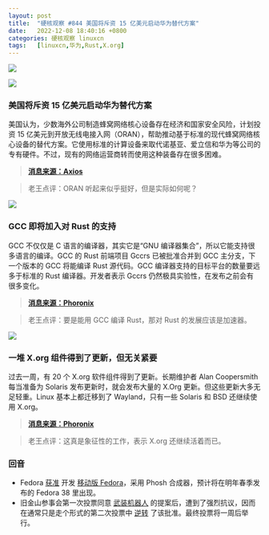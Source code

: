 ```yaml
---
layout: post
title:	"硬核观察 #844 美国将斥资 15 亿美元启动华为替代方案"
date:	2022-12-08 18:40:16 +0800 
categories:	硬核观察 linuxcn 
tags:	[linuxcn,华为,Rust,X.org]
---
```



![](/Asserts/Images//attachment/album/202212/08/183914m5n5ll5nl55tisbb.jpg)


![](/Asserts/Images//attachment/album/202212/08/183922ppv00o11xgx1v5gp.jpg)


### 美国将斥资 15 亿美元启动华为替代方案


美国认为，少数海外公司制造蜂窝网络核心设备存在经济和国家安全风险，计划投资 15 亿美元到开放无线电接入网（ORAN），帮助推动基于标准的现代蜂窝网络核心设备的替代方案。它使用标准的计算设备来取代诺基亚、爱立信和华为等公司的专有硬件。不过，现有的网络运营商转而使用这种装备存在很多困难。



> 
> **[消息来源：Axios](https://www.axios.com/2022/12/07/huawei-alternatives-5g-cellural-equipment-oran)**
> 
> 
> 



> 
> 老王点评：ORAN 听起来似乎挺好，但是实际如何呢？
> 
> 
> 


![](/Asserts/Images//attachment/album/202212/08/183932e7dijw3ith5qpqdz.jpg)


### GCC 即将加入对 Rust 的支持


GCC 不仅仅是 C 语言的编译器，其实它是“GNU 编译器集合”，所以它能支持很多语言的编译。GCC 的 Rust 前端项目 Gccrs 已被批准合并到 GCC 主分支，下一个版本的 GCC 将能编译 Rust 源代码。GCC 编译器支持的目标平台的数量要远多于标准的 Rust 编译器。开发者表示 Gccrs 仍然极具实验性，在发布之前会有很多变化。



> 
> **[消息来源：Phoronix](https://www.phoronix.com/news/GCC-Rust-v4-Cleared-For-Landing)**
> 
> 
> 



> 
> 老王点评：要是能用 GCC 编译 Rust，那对 Rust 的发展应该是加速器。
> 
> 
> 


![](/Asserts/Images//attachment/album/202212/08/183943ejijaqqq26aqxxjj.jpg)


### 一堆 X.org 组件得到了更新，但无关紧要


过去一周，有 20 个 X.org 软件组件得到了更新。长期维护者 Alan Coopersmith 每当准备为 Solaris 发布更新时，就会发布大量的 X.Org 更新。但这些更新大多无足轻重。Linux 基本上都迁移到了 Wayland，只有一些 Solaris 和 BSD 还继续使用 X.org。



> 
> **[消息来源：Phoronix](https://www.phoronix.com/news/20-X.Org-Updates-December-2022)**
> 
> 
> 



> 
> 老王点评：这真是象征性的工作，表示 X.org 还继续活着而已。
> 
> 
> 


### 回音


* Fedora [获准](https://www.phoronix.com/news/Fedora-Mobility-Phosh-Approved) 开发 [移动版 Fedora](/article-15236-1.html)，采用 Phosh 合成器，预计将在明年春季发布的 Fedora 38 里出现。
* 旧金山参事会第一次投票同意 [武装机器人](/article-15285-1.html) 的提案后，遭到了强烈抗议，因而在通常只是走个形式的第二次投票中 [逆转](https://www.sfchronicle.com/bayarea/article/S-F-halts-killer-robots-police-policy-17636020.php) 了该批准。最终投票将一周后举行。
